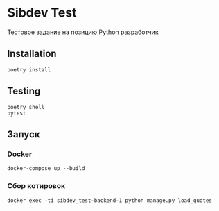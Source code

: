 # Sibdev Test  
Тестовое задание на позицию Python разработчик


## Installation 
```poetry install```

## Testing 
```
poetry shell
pytest
```

## Запуск
### Docker 
```
docker-compose up --build
```
### Сбор котировок
```
docker exec -ti sibdev_test-backend-1 python manage.py load_quotes
```
